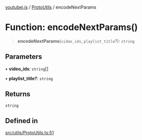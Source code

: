[youtubei.js](../../../README.md) / [ProtoUtils](../README.md) / encodeNextParams

# Function: encodeNextParams()

> **encodeNextParams**(`video_ids`, `playlist_title`?): `string`

## Parameters

• **video\_ids**: `string`[]

• **playlist\_title?**: `string`

## Returns

`string`

## Defined in

[src/utils/ProtoUtils.ts:51](https://github.com/LuanRT/YouTube.js/blob/af92984523f90200a18314b94478a2697c9deab0/src/utils/ProtoUtils.ts#L51)
